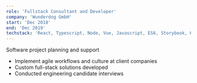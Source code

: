 ```yaml
---
role: 'Fullstack Consultant and Developer'
company: 'Wunderdog GmbH'
start: 'Dec 2018'
end: 'Dec 2019'
techstack: 'React, Typescript, Node, Vue, Javascript, ES6, Storybook, Kubernetes, Skipper, IOS/Swift, Git, Jest, Enzyme'
---
```

Software project planning and support
- Implement agile workflows and culture at client companies
- Custom full-stack solutions developed
- Conducted engineering candidate interviews
